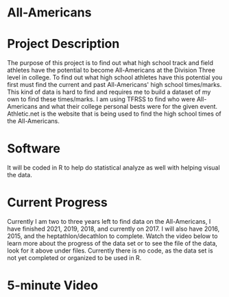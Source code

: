# All-Americans
# Project Description
The purpose of this project is to find out what high school track and field athletes have the potential to become All-Americans at the Division Three level in college. To find out what high school athletes have this potential you first must find the current and past All-Americans' high school times/marks. This kind of data is hard to find and requires me to build a dataset of my own to find these times/marks. I am using TFRSS to find who were All-Americans and what their college personal bests were for the given event. Athletic.net is the website that is being used to find the high school times of the All-Americans.
# Software
It will be coded in R to help do statistical analyze as well with helping visual the data.
# Current Progress
Currently I am two to three years left to find data on the All-Americans, I have finished 2021, 2019, 2018, and currently on 2017. I will also have 2016, 2015, and the heptathlon/decathlon to complete. Watch the video below to learn more about the progress of the data set or to see the file of the data, look for it above under files. Currently there is no code, as the data set is not yet completed or organized to be used in R.
# 5-minute Video
